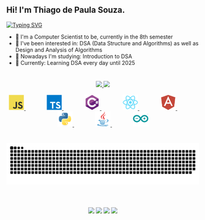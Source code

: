 ## Hi! I'm Thiago de Paula Souza.
[![Typing SVG](https://readme-typing-svg.herokuapp.com?font=Fira+Code&duration=3000&pause=1000&width=480&lines=Howdy!+I'm+Thiago+de+Paula+Souza+%F0%9F%91%8B;I'm+a+Intern+FullStack+Developer+%F0%9F%92%80%F0%9F%A6%86;I'm+working+with+Angular+and+Dotnet+%F0%9F%8D%B7%F0%9F%97%BF;%F0%9F%A7%AA+I'm+a+Computer+Scientist+to+be+%F0%9F%92%A4)](https://git.io/typing-svg)

- 🌱 I'm a Computer Scientist to be, currently in the 8th semester
- 💙 I've been interested in: DSA (Data Structure and Algorithms) as well as Design and Analysis of Algorithms
- 🎯 Nowadays I'm studying: Introduction to DSA
- 🧱 Currently: Learning DSA every day until 2025
#

<div align="center">
  <a href="https://github.com/ThiagodePaulaSouza">
  <img height="180em" src="https://github-readme-stats.vercel.app/api?username=ThiagodePaulaSouza&show_icons=true&theme=tokyonight&include_all_commits=true&count_private=true"/>
  <img height="180em" src="https://github-readme-stats.vercel.app/api/top-langs/?username=ThiagodePaulaSouza&layout=compact&langs_count=16&theme=tokyonight"/>
</div>

<div align="center">
  <br>
  <a href="https://github.com/ThiagodePaulaSouza/learning-javascript" target="_blank">
    <img height="40" src="https://raw.githubusercontent.com/devicons/devicon/master/icons/javascript/javascript-original.svg">
  </a>
  &nbsp;&nbsp;&nbsp;&nbsp;&nbsp;&nbsp;&nbsp;&nbsp;&nbsp;&nbsp;&nbsp;&nbsp;&nbsp;
  <a href="https://github.com/ThiagodePaulaSouza/learning-javascript" target="_blank">
    <img height="40" src="https://raw.githubusercontent.com/devicons/devicon/master/icons/typescript/typescript-original.svg">
  </a>
  &nbsp;&nbsp;&nbsp;&nbsp;&nbsp;&nbsp;&nbsp;&nbsp;&nbsp;&nbsp;&nbsp;&nbsp;&nbsp;
  <a href="https://github.com/ThiagodePaulaSouza/learning-csharp" target="_blank">
    <img height="40" src="https://raw.githubusercontent.com/devicons/devicon/master/icons/csharp/csharp-original.svg">
  </a>
  &nbsp;&nbsp;&nbsp;&nbsp;&nbsp;&nbsp;&nbsp;&nbsp;&nbsp;&nbsp;&nbsp;&nbsp;&nbsp;
  <a href="https://github.com/ThiagodePaulaSouza/learning-react" target="_blank">
    <img height="40" src="https://raw.githubusercontent.com/devicons/devicon/master/icons/react/react-original.svg">
  </a>
  &nbsp;&nbsp;&nbsp;&nbsp;&nbsp;&nbsp;&nbsp;&nbsp;&nbsp;&nbsp;&nbsp;&nbsp;&nbsp;
  <a href="https://github.com/ThiagodePaulaSouza/learning-angular" target="_blank">
    <img height="40" src="https://raw.githubusercontent.com/devicons/devicon/master/icons/angularjs/angularjs-plain.svg">
  </a>
  &nbsp;&nbsp;&nbsp;&nbsp;&nbsp;&nbsp;&nbsp;&nbsp;&nbsp;&nbsp;&nbsp;&nbsp;&nbsp;
  <a href="https://github.com/ThiagodePaulaSouza/learning-python" target="_blank">
    <img height="40" src="https://raw.githubusercontent.com/devicons/devicon/master/icons/python/python-original.svg">
  </a>
  &nbsp;&nbsp;&nbsp;&nbsp;&nbsp;&nbsp;&nbsp;&nbsp;&nbsp;&nbsp;&nbsp;&nbsp;&nbsp;
  <a href="https://github.com/ThiagodePaulaSouza/learning-java" target="_blank">
    <img height="40" src="https://raw.githubusercontent.com/devicons/devicon/master/icons/java/java-original.svg">
  </a>  
  &nbsp;&nbsp;&nbsp;&nbsp;&nbsp;&nbsp;&nbsp;&nbsp;&nbsp;&nbsp;&nbsp;&nbsp;&nbsp;
  <a href="https://github.com/ThiagodePaulaSouza/tcc-etec" target="_blank">
    <img height="40" src="https://raw.githubusercontent.com/devicons/devicon/master/icons/arduino/arduino-original.svg">
  </a>
</div>
  
  #
<div tooltip="croba do mal">
    <picture>
        <source media="(prefers-color-scheme: dark)" srcset="https://raw.githubusercontent.com/thiagodepaulasouza/thiagodepaulasouza/output/github-contribution-grid-snake-dark.svg">
        <source media="(prefers-color-scheme: light)" srcset="https://raw.githubusercontent.com/thiagodepaulasouza/thiagodepaulasouza/output/github-contribution-grid-snake.svg">
        <img alt="github contribution grid snake animation" src="https://raw.githubusercontent.com/thiagodepaulasouza/thiagodepaulasouza/output/github-contribution-grid-snake.svg">
    </picture>
</div>
  
#
<p align="center">
    <br>
    <a href="https://github.com/ThiagodePaulaSouza/ThiagodePaulaSouza">
      <img src="https://img.shields.io/badge/github-%23100000.svg?&style=for-the-badge&logo=github&logoColor=white"></a>
    <a href="https://www.linkedin.com/in/thiagodepaulasouza/" target="_blank">
      <img src="https://img.shields.io/badge/LinkedIn-0077B5?style=for-the-badge&logo=linkedin&logoColor=white"></a>
    <a href="mailto:thiagodepaulasouza@gmail.com" target"">
      <img src="https://img.shields.io/badge/Gmail-D14836?style=for-the-badge&logo=gmail&logoColor=white"></a>
    <a href="https://stackoverflow.com/users/16158910/thiago-souza" target"_blank">
      <img src="https://img.shields.io/badge/stack%20overflow-FE7A16?logo=stack-overflow&logoColor=white&style=for-the-badge"></a>
</p>
